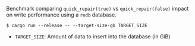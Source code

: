 Benchmark comparing `quick_repair(true)` vs `quick_repair(false)` impact on write performance using a `redb` database.

```
$ cargo run --release -- --target-size-gb TARGET_SIZE
```

- `TARGET_SIZE`: Amount of data to insert into the database (in GiB)
